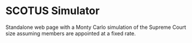 # SCOTUS Simulator

Standalone web page with a Monty Carlo simulation of the Supreme Court size assuming members 
are appointed at a fixed rate.
